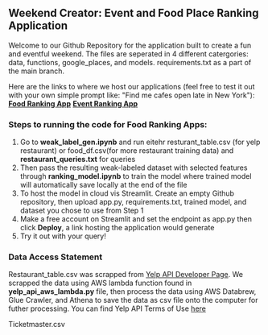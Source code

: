 ## Weekend Creator: Event and Food Place Ranking Application

Welcome to our Github Repository for the application built to create a fun and eventful weekend. 
The files are seperated in 4 different catergories: data, functions, google_places, and models. requirements.txt as a part of the main branch. 

Here are the links to where we host our applications (feel free to test it out with your own simple prompt like: "Find me cafes open late in New York"):
[**Food Ranking App**](https://restaurant-ranking-app-o6gfgyxixq3jhnzshtdwxf.streamlit.app/)
[**Event Ranking App**](https://event-ranking-app-5tu4ifwhchfjfcbxodxnlo.streamlit.app/)

### Steps to running the code for Food Ranking Apps:
1) Go to **weak_label_gen.ipynb** and run eitehr resturant_table.csv (for yelp restaurant) or food_df.csv(for more restaurant training data) and **restaurant_queries.txt** for queries
2) Then pass the resulting weak-labeled dataset with selected features through **ranking_model.ipynb** to train the model where trained model will automatically save locally at the end of the file 
3) To host the model in cloud vis Streamlit. Create an empty Github repository, then upload app.py, requirements.txt, trained model, and dataset you chose to use from Step 1
4) Make a free account on Streamlit and set the endpoint as app.py then click **Deploy**, a link hosting the application would generate
5) Try it out with your query!

### Data Access Statement
Restaurant_table.csv was scrapped from [Yelp API Developer Page](https://docs.developer.yelp.com/). We scrapped the data using AWS lambda function found in **yelp_api_aws_lambda.py** file, then process the data using AWS Databrew, Glue Crawler, and Athena to save the data as csv file onto the computer for futher processing. You can find Yelp API Terms of Use [here](https://terms.yelp.com/developers/api_terms/20250113_en_us/)

Ticketmaster.csv




